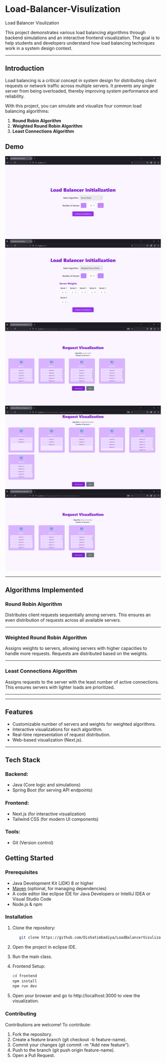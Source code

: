# Load-Balancer-Visulization
Load Balancer Visulization

This project demonstrates various load balancing algorithms through backend simulations and an interactive frontend visualization. The goal is to help students and developers understand how load balancing techniques work in a system design context.

---

## Introduction
Load balancing is a critical concept in system design for distributing client requests or network traffic across multiple servers. It prevents any single server from being overloaded, thereby improving system performance and reliability.


With this project, you can simulate and visualize four common load balancing algorithms:
1. **Round Robin Algorithm**
2. **Weighted Round Robin Algorithm**
3. **Least Connections Algorithm**

## Demo

![Home](./Load_balance_images/home.png)
![Init](./Load_balance_images/init.png)
![Round Robin](./Load_balance_images/RR.png)
![Weighted Round Robin](./Load_balance_images/WRR.png)
![Least Connection](./Load_balance_images/leastConnection.png)

---

## Algorithms Implemented

### Round Robin Algorithm
Distributes client requests sequentially among servers. This ensures an even distribution of requests across all available servers.

---

### Weighted Round Robin Algorithm
Assigns weights to servers, allowing servers with higher capacities to handle more requests. Requests are distributed based on the weights.

---

### Least Connections Algorithm
Assigns requests to the server with the least number of active connections. This ensures servers with lighter loads are prioritized.

---

---

## Features
- Customizable number of servers and weights for weighted algorithms.
-  Interactive visualizations for each algorithm.
- Real-time representation of request distribution.
- Web-based visualization (Next.js).

---

## Tech Stack
### Backend:
- Java (Core logic and simulations)
- Spring Boot (for serving API endpoints)

### Frontend:
- Next.js (for interactive visualization)
- Tailwind CSS (for modern UI components)

### Tools:
- Git (Version control)

## Getting Started

### Prerequisites
- Java Development Kit (JDK) 8 or higher
- [Maven](https://maven.apache.org/) (optional, for managing dependencies)
- A code editor like eclipse IDE for Java Developers or IntelliJ IDEA or Visual Studio Code
- Node.js & npm

### Installation
1. Clone the repository:
   ```bash
      git clone https://github.com/Dishatimbadiya/LoadBalancerVisulization.git
   ```

2. Open the project in eclipse IDE.

3. Run the main class.

4. Frontend Setup:

    ```bash 
    cd frontend
    npm install
    npm run dev
    ```
5. Open your browser and go to http://localhost:3000 to view the visualization.

### Contributing

Contributions are welcome! To contribute:

1. Fork the repository.
2. Create a feature branch (git checkout -b feature-name).
3. Commit your changes (git commit -m "Add new feature").
4. Push to the branch (git push origin feature-name).
5. Open a Pull Request.
